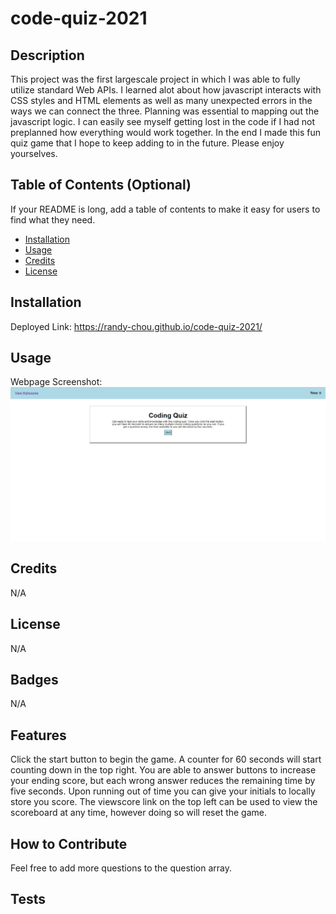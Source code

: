 # code-quiz-2021
## Description
This project was the first largescale project in which I was able to fully utilize standard Web APIs. I learned alot about how javascript interacts with CSS styles and HTML elements as well as many unexpected errors in the ways we can connect the three. Planning was essential to mapping out the javascript logic. I can easily see myself getting lost in the code if I had not preplanned how everything would work together. In the end I made this fun quiz game that I hope to keep adding to in the future. Please enjoy yourselves. 
## Table of Contents (Optional)
If your README is long, add a table of contents to make it easy for users to find what they need.
- [Installation](#installation)
- [Usage](#usage)
- [Credits](#credits)
- [License](#license)
## Installation
Deployed Link: https://randy-chou.github.io/code-quiz-2021/
## Usage
Webpage Screenshot:
![alt text](assets/images/webpage_capture.png)
## Credits
N/A
## License
N/A
## Badges
N/A
## Features
Click the start button to begin the game. A counter for 60 seconds will start counting down in the top right. You are able to answer buttons to increase your ending score, but each wrong answer reduces the remaining time by five seconds. Upon running out of time you can give your initials to locally store you score. The viewscore link on the top left can be used to view the scoreboard at any time, however doing so will reset the game.
## How to Contribute
Feel free to add more questions to the question array.
## Tests